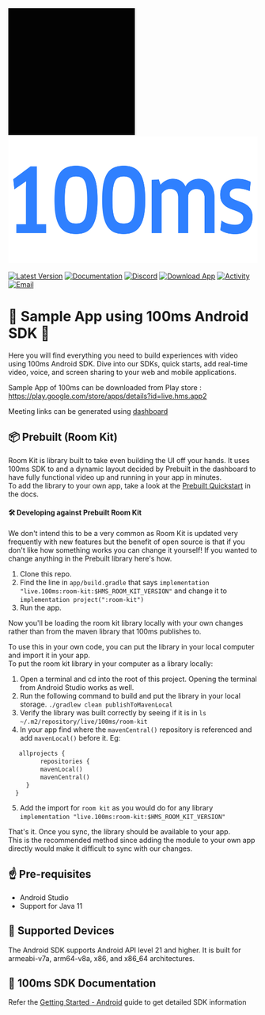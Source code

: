 <a href="https://100ms.live/">
<img src="https://github.com/100mslive/100ms-ios-sdk/blob/main/100ms.gif" height=256/> 
<img src="https://github.com/100mslive/100ms-ios-sdk/blob/main/100ms.svg" title="100ms logo" float=center height=256>
</a>

[![Latest Version](https://jitpack.io/v/100mslive/android-sdk.svg)](https://docs.100ms.live/android/v2/release-notes/Release-Notes)
[![Documentation](https://img.shields.io/badge/Read-Documentation-blue)](https://docs.100ms.live/android/v2/foundation/Basics)
[![Discord](https://img.shields.io/discord/843749923060711464?label=Join%20on%20Discord)](https://100ms.live/discord)
[![Download App](https://img.shields.io/badge/Download%20via-Firebase-green)](https://appdistribution.firebase.dev/i/d8f1648365a33c3e)
[![Activity](https://img.shields.io/github/commit-activity/m/100mslive/100ms-android.svg)](https://github.com/100mslive/100ms-android/pulls)
[![Email](https://img.shields.io/badge/Contact-Know%20More-blue)](https://dashboard.100ms.live/register)


# 🎉 Sample App using 100ms Android SDK 🚀

Here you will find everything you need to build experiences with video using 100ms Android SDK. Dive into our SDKs, quick starts, add real-time video, voice, and screen sharing to your web and mobile applications.

Sample App of 100ms can be downloaded from Play store : https://play.google.com/store/apps/details?id=live.hms.app2

Meeting links can be generated using [dashboard](https://dashboard.100ms.live/)

## 📦 Prebuilt (Room Kit)

Room Kit is library built to take even building the UI off your hands. It uses 100ms SDK to and a dynamic layout decided by Prebuilt in the dashboard to have fully functional video up and running in your app in minutes.  
To add the library to your own app, take a look at the [Prebuilt Quickstart](https://www.100ms.live/docs/android/v2/quickstart/prebuilt-android) in the docs.  

#### 🛠️ Developing against Prebuilt Room Kit
We don't intend this to be a very common as Room Kit is updated very frequently with new features but the benefit of open source is that if you don't like how something works you can change it yourself! If you wanted to change anything in the Prebuilt library here's how.
1. Clone this repo.
2. Find the line in `app/build.gradle` that says `implementation "live.100ms:room-kit:$HMS_ROOM_KIT_VERSION"` and change it to
   ``implementation project(":room-kit")``
3. Run the app.

Now you'll be loading the room kit library locally with your own changes rather than from the maven library that 100ms publishes to.

To use this in your own code, you can put the library in your local computer and import it in your app.  
To put the room kit library in your computer as a library locally:
1. Open a terminal and cd into the root of this project. Opening the terminal from Android Studio works as well.
2. Run the following command to build and put the library in your local storage. `./gradlew clean publishToMavenLocal`
3. Verify the library was built correctly by seeing if it is in `ls ~/.m2/repository/live/100ms/room-kit`
4. In your app find where the `mavenCentral()` repository is referenced and add `mavenLocal()` before it. Eg:
``` 
   allprojects {
         repositories {
         mavenLocal()
         mavenCentral()
     }
  }
```

5. Add the import for `room kit` as you would do for any library `implementation "live.100ms:room-kit:$HMS_ROOM_KIT_VERSION"` 

That's it. Once you sync, the library should be available to your app.  
This is the recommended method since adding the module to your own app directly would make it difficult to sync with our changes.

## ☝️ Pre-requisites

- Android Studio
- Support for Java 11

## 📱 Supported Devices

The Android SDK supports Android API level 21 and higher. It is built for armeabi-v7a, arm64-v8a, x86, and x86_64 architectures.

## 📑 100ms SDK Documentation

Refer the [Getting Started - Android](https://docs.100ms.live/android/v2/foundation/Basics) guide to get detailed SDK information
